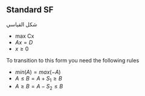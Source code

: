 ## Standard SF
شكل القياسي
- max Cx
- $Ax= D$
- $x\ge 0$

To transition to this form you need the following rules
- $min(A) = max(-A)$
- $A\le B = A + S_{1} \ge B$
- $A\ge B = A - S_{2} \le B$